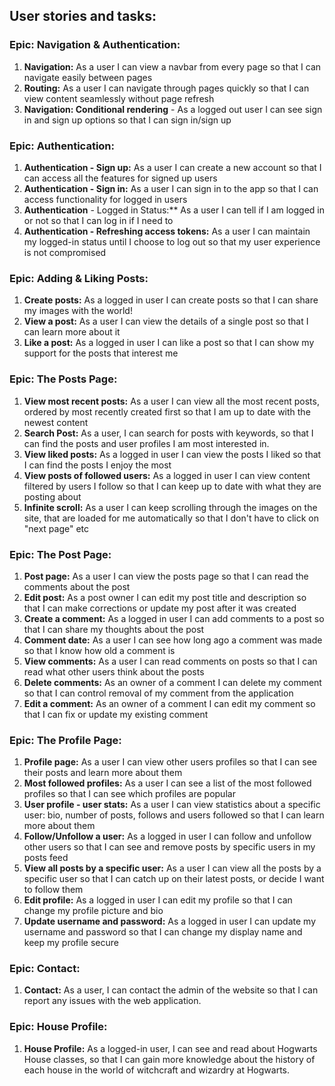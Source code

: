 ## User stories and tasks:

### Epic: Navigation & Authentication:
1. **Navigation:** As a user I can view a navbar from every page so that I can navigate easily between pages
1. **Routing:** As a user I can navigate through pages quickly so that I can view content seamlessly without page refresh
1. **Navigation: Conditional rendering** - As a logged out user I can see sign in and sign up options so that I can sign in/sign up

### Epic: Authentication:
1. **Authentication - Sign up:** As a user I can create a new account so that I can access all the features for signed up users
1.  **Authentication - Sign in:** As a user I can sign in to the app so that I can access functionality for logged in users
1. **Authentication** - Logged in Status:** As a user I can tell if I am logged in or not so that I can log in if I need to
1. **Authentication - Refreshing access tokens:** As a user I can maintain my logged-in status until I choose to log out so that my user experience is not compromised

### Epic: Adding & Liking Posts:
1. **Create posts:** As a logged in user I can create posts so that I can share my images with the world!
1. **View a post:** As a user I can view the details of a single post so that I can learn more about it
1. **Like a post:** As a logged in user I can like a post so that I can show my support for the posts that interest me

### Epic: The Posts Page:
1. **View most recent posts:** As a user I can view all the most recent posts, ordered by most recently created first so that I am up to date with the newest content
1. **Search Post:** As a user, I can search for posts with keywords, so that I can find the posts and user profiles I am most interested in.
1. **View liked posts:** As a logged in user I can view the posts I liked so that I can find the posts I enjoy the most
1. **View posts of followed users:** As a logged in user I can view content filtered by users I follow so that I can keep up to date with what they are posting about
1. **Infinite scroll:** As a user I can keep scrolling through the images on the site, that are loaded for me automatically so that I don't have to click on "next page" etc

### Epic: The Post Page:
1. **Post page:** As a user I can view the posts page so that I can read the comments about the post
1. **Edit post:** As a post owner I can edit my post title and description so that I can make corrections or update my post after it was created
1. **Create a comment:** As a logged in user I can add comments to a post so that I can share my thoughts about the post
1. **Comment date:** As a user I can see how long ago a comment was made so that I know how old a comment is
1. **View comments:** As a user I can read comments on posts so that I can read what other users think about the posts
1. **Delete comments:** As an owner of a comment I can delete my comment so that I can control removal of my comment from the application
1. **Edit a comment:** As an owner of a comment I can edit my comment so that I can fix or update my existing comment

### Epic: The Profile Page:
1. **Profile page:** As a user I can view other users profiles so that I can see their posts and learn more about them
1. **Most followed profiles:** As a user I can see a list of the most followed profiles so that I can see which profiles are popular
1. **User profile - user stats:** As a user I can view statistics about a specific user: bio, number of posts, follows and users followed so that I can learn more about them
1. **Follow/Unfollow a user:** As a logged in user I can follow and unfollow other users so that I can see and remove posts by specific users in my posts feed
1. **View all posts by a specific user:** As a user I can view all the posts by a specific user so that I can catch up on their latest posts, or decide I want to follow them
1. **Edit profile:** As a logged in user I can edit my profile so that I can change my profile picture and bio
1. **Update username and password:** As a logged in user I can update my username and password so that I can change my display name and keep my profile secure

### Epic: Contact:
1. **Contact:** As a user, I can contact the admin of the website so that I can report any issues with the web application.

### Epic: House Profile:
1. **House Profile:** As a logged-in user, I can see and read about Hogwarts House classes, so that I can gain more knowledge about the history of each house in the world of witchcraft and wizardry at Hogwarts.
